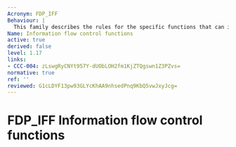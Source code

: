 ```yaml
---
Acronym: FDP_IFF
Behaviour: |
  This family describes the rules for the specific functions that can implement the information flow control SFPs named in Information flow control policy (FDP_IFC), which also specifies the scope of control of the policy. It consists of two kinds of requirements: one addressing the common information flow function issues, and a second addressing illicit information flows (i.e. covert channels). This division arises because the issues concerning illicit information flows are, in some sense, orthogonal to the rest of an information flow control SFP. By their nature, they circumvent the information flow control SFP resulting in a violation of the policy. As such, they require special functions to either limit or prevent their occurrence.
Name: Information flow control functions
active: true
derived: false
level: 1.17
links:
- CCC-004: zLswgRyCNYt957Y-dUObLOH2fm1KjZTQgswn1Z3PZvs=
normative: true
ref: ''
reviewed: G1cLDYF13pw93GLYcKhAA9nhsedPnq9KbQ5vwJxyJcg=
---
```


# FDP_IFF Information flow control functions